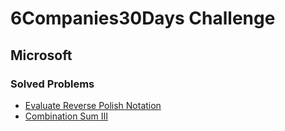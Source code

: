 # 6Companies30Days Challenge
## Microsoft

### Solved Problems
- [Evaluate Reverse Polish Notation](./Evaluate-Reverse-Polish-Notation.md)
- [Combination Sum III](./Combination-Sum-III.md)
